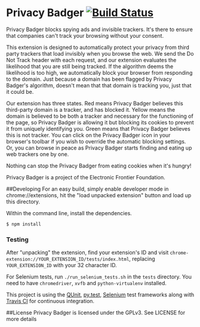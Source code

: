Privacy Badger [![Build Status](https://travis-ci.org/EFForg/privacybadger.svg)](https://travis-ci.org/EFForg/privacybadger)
===================
Privacy Badger blocks spying ads and invisible trackers. It's there to ensure that companies can't track your browsing without your consent.

This extension is designed to automatically protect your privacy from third party trackers that load invisibly when you browse the web. We send the Do Not Track header with each request, and our extension evaluates the likelihood that you are still being tracked. If the algorithm deems the likelihood is too high, we automatically block your browser from responding to the domain. Just because a domain has been flagged by Privacy Badger's algorithm, doesn't mean that that domain is tracking you, just that it could be. 

Our extension has three states. Red means Privacy Badger believes this third-party domain is a tracker, and has blocked it. Yellow means the domain is believed to be both a tracker and necessary for the functioning of the page, so Privacy Badger is allowing it but blocking its cookies to prevent it from uniquely identifying you. Green means that Privacy Badger believes this is not tracker. You can click on the Privacy Badger icon in your browser's toolbar if you wish to override the automatic blocking settings. Or, you can browse in peace as Privacy Badger starts finding and eating up web trackers one by one.

Nothing can stop the Privacy Badger from eating cookies when it's hungry!

Privacy Badger is a project of the Electronic Frontier Foundation.

##Developing
For an easy build, simply enable developer mode in chrome://extensions, hit
the "load unpacked extension" button and load up this directory.

Within the command line, install the dependencies.

```bash
$ npm install
```

### Testing

After "unpacking" the extension, find your extension's ID and
visit `chrome-extension://YOUR_EXTENSION_ID/tests/index.html`, replacing
`YOUR_EXTENSION_ID` with your 32 character ID.

For Selenium tests, run `./run_selenium_tests.sh` in the `tests` directory. 
You need to have `chromedriver`, `xvfb` and `python-virtualenv` installed.

This project is using the [QUnit](http://qunitjs.com/), [py.test](http://pytest.org/), [Selenium](http://www.seleniumhq.org/) test frameworks 
along with [Travis CI](https://travis-ci.org/) for continuous integration.

##License
Privacy Badger is licensed under the GPLv3. See LICENSE for more details
